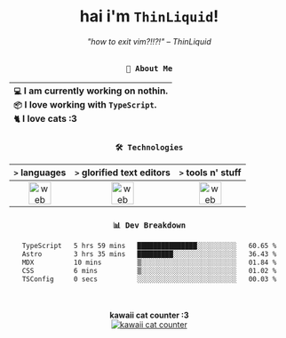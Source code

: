 <div align="center">
  
  # hai i'm `ThinLiquid`!
  ###### "how to exit vim?!!?!" – ThinLiquid
  
  ### `👤 About Me`

  | `💻`  I am currently working on **nothin**.<br/>`📦`  I love working with `TypeScript`.</br>`🐈`  I love cats :3 |
  |:---|

  
  ### `🛠️ Technologies`
  
  | `>` **languages**  | `>` **glorified text editors** | `>` **tools n' stuff** |
  |:------------------:|:------------------------------:|:----------------------:|
  | <img src="https://skillicons.dev/icons?i=ts,js,svelte,astro" alt="web dev" height="40"/> | <img src="https://skillicons.dev/icons?i=vscode,neovim" alt="web dev" height="40"/> | <img src="https://skillicons.dev/icons?i=bun,figma,bash,git,photoshop" alt="web dev" height="40"/> |
  
  ### `📊 Dev Breakdown`
  
  <!--START_SECTION:waka-->

```txt
TypeScript   5 hrs 59 mins   ███████████████░░░░░░░░░░   60.65 %
Astro        3 hrs 35 mins   █████████░░░░░░░░░░░░░░░░   36.43 %
MDX          10 mins         ▒░░░░░░░░░░░░░░░░░░░░░░░░   01.84 %
CSS          6 mins          ▒░░░░░░░░░░░░░░░░░░░░░░░░   01.02 %
TSConfig     0 secs          ░░░░░░░░░░░░░░░░░░░░░░░░░   00.03 %
```

<!--END_SECTION:waka-->
  
  <br/><br/>
  <b>kawaii cat counter :3</b><br/>
  [![kawaii cat counter](https://count.getloli.com/get/@ThinLiquid?theme=moebooru)](https://moe-counter.glitch.me)
</div>
